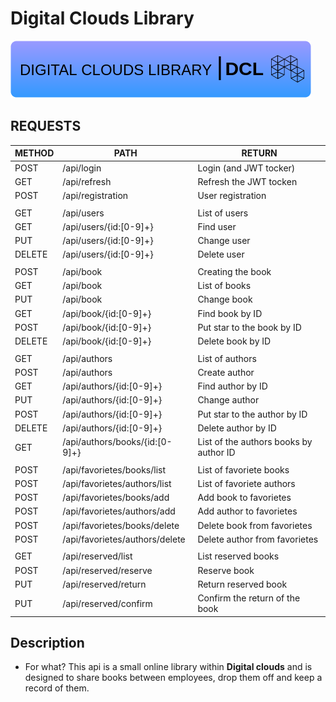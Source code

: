 # Digital Clouds Library
![DCLIB](https://github.com/wertick01/dclib/blob/main/dclibrary_image.png?raw=true)

## REQUESTS

| METHOD | PATH | RETURN |
| ------ | ------ | ------ |
| POST | /api/login | Login (and JWT tocker) |
| GET | /api/refresh | Refresh the JWT tocken |
| POST | /api/registration | User registration |
|  |  |  |
| GET | /api/users | List of users |
| GET | /api/users/{id:[0-9]+} | Find user |
| PUT | /api/users/{id:[0-9]+} | Change user |
| DELETE| /api/users/{id:[0-9]+} | Delete user |
|  |  |  |
| POST | /api/book | Creating the book |
| GET | /api/book | List of books |
| PUT | /api/book | Change book |
| GET | /api/book/{id:[0-9]+} | Find book by ID |
| POST | /api/book/{id:[0-9]+} | Put star to the book by ID |
| DELETE | /api/book/{id:[0-9]+} | Delete book by ID |
|  |  |  |
| GET | /api/authors | List of authors |
| POST | /api/authors | Create author |
| GET | /api/authors/{id:[0-9]+} | Find author by ID |
| PUT | /api/authors/{id:[0-9]+} | Change author |
| POST | /api/authors/{id:[0-9]+} | Put star to the author by ID |
| DELETE | /api/authors/{id:[0-9]+} | Delete author by ID |
| GET | /api/authors/books/{id:[0-9]+} | List of the authors books by author ID |
|  |  |  |
| POST | /api/favorietes/books/list | List of favoriete books |
| POST | /api/favorietes/authors/list | List of favoriete authors |
| POST | /api/favorietes/books/add | Add book to favorietes |
| POST | /api/favorietes/authors/add | Add author to favorietes |
| POST | /api/favorietes/books/delete | Delete book from favorietes |
| POST | /api/favorietes/authors/delete | Delete author from favorietes |
|  |  |  |
| GET | /api/reserved/list | List reserved books |
| POST | /api/reserved/reserve | Reserve book |
| PUT | /api/reserved/return | Return reserved book |
| PUT | /api/reserved/confirm | Confirm the return of the book |


## Description

- For what?
This api is a small online library within **Digital clouds** and is designed to share books between employees, drop them off and keep a record of them.
